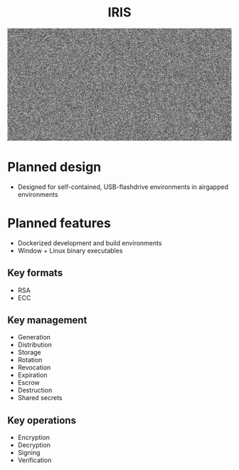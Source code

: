 <h1 align="center">IRIS</h1>

![splash](docs/splash.png)

# Planned design

- Designed for self-contained, USB-flashdrive environments in airgapped environments

# Planned features

- Dockerized development and build environments
- Window + Linux binary executables

## Key formats
- RSA
- ECC

## Key management
- Generation
- Distribution
- Storage
- Rotation
- Revocation
- Expiration
- Escrow
- Destruction
- Shared secrets

## Key operations
- Encryption
- Decryption
- Signing
- Verification
